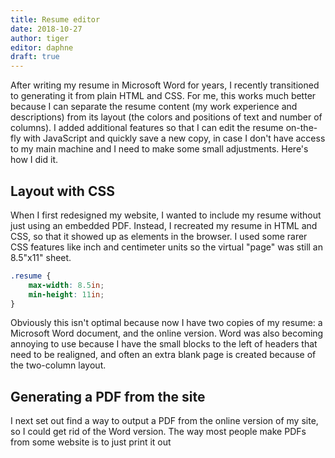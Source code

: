 ```yaml
---
title: Resume editor
date: 2018-10-27
author: tiger
editor: daphne
draft: true
---
```


After writing my resume in Microsoft Word for years, I recently transitioned to generating it from plain HTML and CSS.
For me, this works much better because I can separate the resume content (my work experience and descriptions) from its layout (the colors and positions of text and number of columns).
I added additional features so that I can edit the resume on-the-fly with JavaScript and quickly save a new copy, in case I don't have access to my main machine and I need to make some small adjustments.
Here's how I did it.

## Layout with CSS

When I first redesigned my website, I wanted to include my resume without just using an embedded PDF. Instead, I recreated my resume in HTML and CSS, so that it showed up as elements in the browser. I used some rarer CSS features like inch and centimeter units so the virtual "page" was still an 8.5"x11" sheet.

```css
.resume {
    max-width: 8.5in;
    min-height: 11in;
}
```

Obviously this isn't optimal because now I have two copies of my resume: a Microsoft Word document, and the online version. Word was also becoming annoying to use because I have the small blocks to the left of headers that need to be realigned, and often an extra blank page is created because of the two-column layout.

## Generating a PDF from the site

I next set out find a way to output a PDF from the online version of my site, so I could get rid of the Word version. The way most people make PDFs from some website is to just print it out
